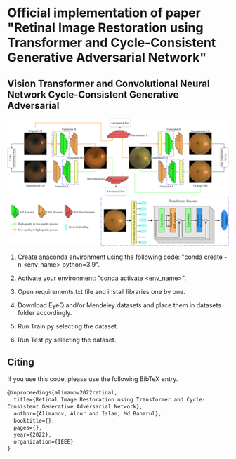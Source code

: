# Official implementation of paper "Retinal Image Restoration using Transformer and Cycle-Consistent Generative Adversarial Network"
## Vision Transformer and Convolutional Neural Network Cycle-Consistent Generative Adversarial

![Screenshot](Architecture.png)

1. Create anaconda environment using the following code: "conda create -n <env_name> python=3.9".

2. Activate your environment: "conda activate <env_name>".

3. Open requirements.txt file and install libraries one by one.

4. Download EyeQ and/or Mendeley datasets and place them in datasets folder accordingly.

5. Run Train.py selecting the dataset.

6. Run Test.py selecting the dataset.

## <a name="Citing"></a>Citing 

If you use this code, please use the following BibTeX entry.

```
@inproceedings{alimanov2022retinal,
  title={Retinal Image Restoration using Transformer and Cycle-Consistent Generative Adversarial Network},
  author={Alimanov, Alnur and Islam, Md Baharul},
  booktitle={},
  pages={},
  year={2022},
  organization={IEEE}
}

```
